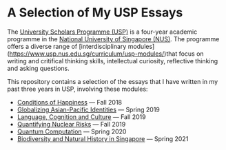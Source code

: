 # A Selection of My USP Essays

The [University Scholars Programme (USP)](https://www.usp.nus.edu.sg/) is a four-year academic programme in the [National University of Singapore (NUS)](https://www.nus.edu.sg/). The programme offers a diverse range of [interdisciplinary modules]
(https://www.usp.nus.edu.sg/curriculum/usp-modules/)that focus on writing and critifical thinking skills, intellectual curiosity, reflective thinking and asking questions.

This repository contains a selection of the essays that I have written in my past three years in USP, involving these modules:
- [Conditions of Happiness](https://www.usp.nus.edu.sg/curriculum/usp-modules/writing-and-critical-thinking-conditions-of-happiness/) — Fall 2018
- [Globalizing Asian-Pacific Identities](https://www.usp.nus.edu.sg/curriculum/usp-modules/globalizing-asian-pacific-identities/) — Spring 2019
- [Language, Cognition and Culture](https://www.usp.nus.edu.sg/curriculum/usp-modules/language-cognition-and-culture/) — Fall 2019
- [Quantifying Nuclear Risks](https://www.usp.nus.edu.sg/curriculum/usp-modules/quantitative-reasoning-foundation-quantifying-nuclear-risks/) — Fall 2019
- [Quantum Computation](https://www.usp.nus.edu.sg/curriculum/usp-modules/quantum-computation/) — Spring 2020
- [Biodiversity and Natural History in Singapore](https://www.usp.nus.edu.sg/curriculum/module-timetable/biodiversity-and-natural-history-in-singapore/) — Spring 2021
